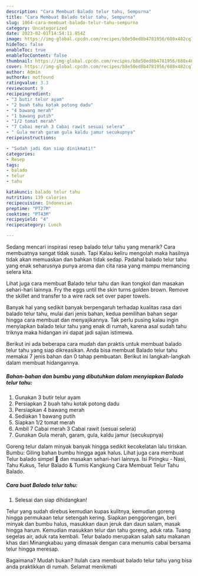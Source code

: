```yaml
---
description: "Cara Membuat Balado telur tahu, Sempurna"
title: "Cara Membuat Balado telur tahu, Sempurna"
slug: 1064-cara-membuat-balado-telur-tahu-sempurna
category: Uncategorized
date: 2023-02-01T14:54:11.854Z
image: https://img-global.cpcdn.com/recipes/b8e50ed8b4781956/680x482cq70/balado-telur-tahu-foto-resep-utama.jpg
hideToc: false
enableToc: true
enableTocContent: false
thumbnail: https://img-global.cpcdn.com/recipes/b8e50ed8b4781956/680x482cq70/balado-telur-tahu-foto-resep-utama.jpg
cover: https://img-global.cpcdn.com/recipes/b8e50ed8b4781956/680x482cq70/balado-telur-tahu-foto-resep-utama.jpg
author: Admin
authorAv: notfound
ratingvalue: 3.3
reviewcount: 9
recipeingredient:
- "3 butir telur ayam"
- "2 buah tahu kotak potong dadu"
- "4 bawang merah"
- "1 bawang putih"
- "1/2 tomat merah"
- "7 Cabai merah 3 Cabai rawit sesuai selera"
- " Gula merah garam gula kaldu jamur secukupnya"
recipeinstructions:

- "Sudah jadi dan siap dinikmati!"
categories:
- Resep
tags:
- balado
- telur
- tahu

katakunci: balado telur tahu 
nutrition: 139 calories
recipecuisine: Indonesian
preptime: "PT27M"
cooktime: "PT43M"
recipeyield: "4"
recipecategory: Lunch

---
```



Sedang mencari inspirasi resep balado telur tahu yang menarik? Cara membuatnya sangat tidak susah. Tapi Kalau keliru mengolah maka hasilnya tidak akan memuaskan dan bahkan tidak sedap. Padahal balado telur tahu yang enak seharusnya punya aroma dan cita rasa yang mampu memancing selera kita.


Lihat juga cara membuat Balado telur tahu dan ikan tongkol dan masakan sehari-hari lainnya. Fry the eggs until the skin turns golden brown. Remove the skillet and transfer to a wire rack set over paper towels.

Banyak hal yang sedikit banyak berpengaruh terhadap kualitas rasa dari balado telur tahu, mulai dari jenis bahan, kedua pemilihan bahan segar hingga cara membuat dan menyajikannya. Tak perlu pusing kalau ingin menyiapkan balado telur tahu yang enak di rumah, karena asal sudah tahu triknya maka hidangan ini dapat jadi sajian istimewa.


Berikut ini ada beberapa cara mudah dan praktis untuk membuat balado telur tahu yang siap dikreasikan. Anda bisa membuat Balado telur tahu memakai 7 jenis bahan dan 0 tahap pembuatan. Berikut ini langkah-langkah dalam membuat hidangannya.

<!--inarticleads1-->

##### Bahan-bahan dan bumbu yang dibutuhkan dalam menyiapkan Balado telur tahu:

1. Gunakan 3 butir telur ayam
1. Persiapkan 2 buah tahu kotak potong dadu
1. Persiapkan 4 bawang merah
1. Sediakan 1 bawang putih
1. Siapkan 1/2 tomat merah
1. Ambil 7 Cabai merah 3 Cabai rawit (sesuai selera)
1. Gunakan  Gula merah, garam, gula, kaldu jamur (secukupnya)


Goreng telur dalam minyak banyak hingga sedikit kecokelatan lalu tiriskan. Bumbu: Giling bahan bumbu hingga agak halus. Lihat juga cara membuat Telur balado simpel 🤤 dan masakan sehari-hari lainnya. Isi Piringku - Nasi, Tahu Kukus, Telur Balado &amp; Tumis Kangkung Cara Membuat Telur Tahu Balado. 

<!--inarticleads2-->

##### Cara buat Balado telur tahu:


1. Selesai dan siap dihidangkan!

Telur yang sudah direbus kemudian kupas kulitnya, kemudian goreng hingga permukaan telur setengah kering. Siapkan penggorengan, beri minyak dan bumbu halus, masukkan daun jeruk dan daun salam, masak hingga harum. Kemudian masukkan telur dan tahu goreng, aduk rata. Tuang segelas air, aduk rata kembali. Telur balado merupakan salah satu makanan khas dari Minangkabau yang dimasak dengan cara menumis cabai bersama telur hingga meresap. 

Bagaimana? Mudah bukan? Itulah cara membuat balado telur tahu yang bisa anda praktikkan di rumah. Selamat menikmati
